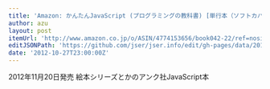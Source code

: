 ```yaml
---
title: 'Amazon: かんたんJavaScript (プログラミングの教科書) [単行本（ソフトカバー）]: 株式会社アンク'
author: azu
layout: post
itemUrl: 'http://www.amazon.co.jp/o/ASIN/4774153656/book042-22/ref=nosim'
editJSONPath: 'https://github.com/jser/jser.info/edit/gh-pages/data/2012/10/index.json'
date: '2012-10-27T23:00:00Z'
---
```

2012年11月20日発売
絵本シリーズとかのアンク社JavaScript本
